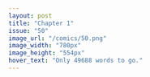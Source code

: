 ```yaml
---
layout: post
title: "Chapter 1"
issue: "50"
image_url: "/comics/50.png"
image_width: "780px"
image_height: "554px"
hover_text: "Only 49688 words to go."
---
```


